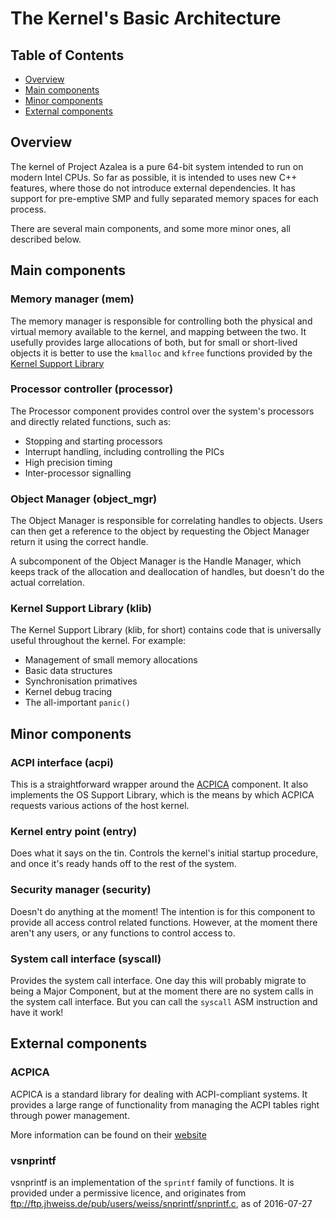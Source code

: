 # The Kernel's Basic Architecture

## Table of Contents

- [Overview](#overview)
- [Main components](#main-components)
- [Minor components](#minor-components)
- [External components](#external-components)

## Overview

The kernel of Project Azalea is a pure 64-bit system intended to run on modern Intel CPUs. So far as possible, it is
intended to uses new C++ features, where those do not introduce external dependencies. It has support for pre-emptive
SMP and fully separated memory spaces for each process.

There are several main components, and some more minor ones, all described below.

## Main components

### Memory manager (mem)

The memory manager is responsible for controlling both the physical and virtual memory available to the kernel, and
mapping between the two. It usefully provides large allocations of both, but for small or short-lived objects it is
better to use the `kmalloc` and `kfree` functions provided by the [Kernel Support Library](#kernel-support-library)  

### Processor controller (processor)

The Processor component provides control over the system's processors and directly related functions, such as:

- Stopping and starting processors
- Interrupt handling, including controlling the PICs
- High precision timing
- Inter-processor signalling

### Object Manager (object_mgr)

The Object Manager is responsible for correlating handles to objects. Users can then get a reference to the object by
requesting the Object Manager return it using the correct handle.

A subcomponent of the Object Manager is the Handle Manager, which keeps track of the allocation and deallocation of
handles, but doesn't do the actual correlation.

### Kernel Support Library (klib)

The Kernel Support Library (klib, for short) contains code that is universally useful throughout the kernel. For
example:

- Management of small memory allocations
- Basic data structures
- Synchronisation primatives
- Kernel debug tracing
- The all-important `panic()`

## Minor components

### ACPI interface (acpi)

This is a straightforward wrapper around the [ACPICA](#acpica) component. It also implements the OS Support Library,
which is the means by which ACPICA requests various actions of the host kernel.

### Kernel entry point (entry)

Does what it says on the tin. Controls the kernel's initial startup procedure, and once it's ready hands off to the
rest of the system.

### Security manager (security)

Doesn't do anything at the moment! The intention is for this component to provide all access control related functions.
However, at the moment there aren't any users, or any functions to control access to.

### System call interface (syscall)

Provides the system call interface. One day this will probably migrate to being a Major Component, but at the moment
there are no system calls in the system call interface. But you can call the `syscall` ASM instruction and have it
work!

## External components

### ACPICA

ACPICA is a standard library for dealing with ACPI-compliant systems. It provides a large range of functionality from
managing the ACPI tables right through power management.

More information can be found on their [website](https://www.acpica.org/)

### vsnprintf

vsnprintf is an implementation of the `sprintf` family of functions. It is provided under a permissive licence, and
originates from ftp://ftp.jhweiss.de/pub/users/weiss/snprintf/snprintf.c, as of 2016-07-27